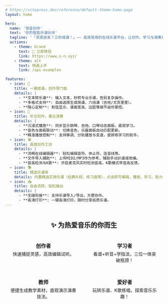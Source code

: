 ```yaml
---
# https://vitepress.dev/reference/default-theme-home-page
layout: home

hero:
  name: '简音创作'
  text: '你的智能乐谱伙伴'
  tagline: '「灵感迸发？三秒成谱！」—— 高效易用的在线乐谱平台，让创作、学习与演奏更直观、更生动！'
  actions:
    - theme: brand
      text: 🚀 立即体验
      link: https://www.s-n.xyz/
    - theme: alt
      text: 快速上手
      link: /api-examples

features:
  - icon: 🎼
    title: 一键成谱，创作零门槛
    details: |
      - **文本转乐谱**: 输入文本，秒转专业乐谱，告别复杂操作。
      - **多格式支持**: 自由选择生成简谱、六线谱（吉他/尤克里里）。
      - **随心定制**: 和弦显示、谱面宽高、边距等细节由你掌控。
  - icon: 🎹
    title: 听见创作，看见演奏
    details: |
      - **沉浸式播放**: 同步显示钢琴、吉他、口琴动态面板，直观学习。
      - **音色与面板联动**: 切换音色，乐器面板自动匹配更新。
      - **精准播放控制**: 支持移调、分轨播放与变速，是排练学习的助手。
  - icon: 🛠️
    title: 高效创作工坊
    details: |
      - **流畅在线编辑器**: 轻松编辑音符、休止符、连音线等。
      - **文件导入辅助**: 上传MIDI/MP3作为参考，辅助手动扒谱或改编。
      - **音高检测与K歌**: 开启麦克风实时检测音高，K歌模式带音高反馈。
  - icon: 📚
    title: 精选乐谱库
    details: 内置精选实用乐谱（经典片段、练习曲等），点击即可编辑、播放、学习，助力日常练习与灵感激发。
  - icon: 📥
    title: 自由流转，轻松输出
    details: |
      - **无缝衔接**: 支持乐谱导入/导出，方便协作。
      - **高清打印**: 一键高清打印，随时分享纸质乐谱。
---
```


<style>
.audience-section {
  max-width: 960px;
  margin: 40px auto;
  text-align: center;
}
.audience-grid {
  display: flex;
  flex-wrap: wrap;
  justify-content: center;
  gap: 16px;
  margin-top: 24px;
}
.audience-card {
  background-color: var(--vp-c-bg-soft);
  border: 1px solid var(--vp-c-bg-soft);
  border-radius: 12px;
  padding: 16px;
  min-width: 180px;
  flex: 1;
  max-width: 220px;
  transition: border-color 0.25s, background-color 0.25s;
}
.audience-card:hover {
  border-color: var(--vp-c-brand);
}
.audience-card h4 {
  font-size: 16px;
  font-weight: 600;
  margin: 0 0 4px 0;
  color: var(--vp-c-brand-dark);
}
.audience-card p {
  font-size: 14px;
  margin: 0;
  color: var(--vp-c-text-2);
}
</style>

<div class="audience-section">
  <h2>✨ 为热爱音乐的你而生</h2>
  <div class="audience-grid">
    <div class="audience-card">
      <h4>创作者</h4>
      <p>快速捕捉灵感，高效编辑试听。</p>
    </div>
    <div class="audience-card">
      <h4>学习者</h4>
      <p>看谱+听音+学指法，三位一体突破瓶颈！</p>
    </div>
    <div class="audience-card">
      <h4>教师</h4>
      <p>便捷生成教学素材，直观演示演奏技法。</p>
    </div>
    <div class="audience-card">
      <h4>爱好者</h4>
      <p>玩转乐谱、K歌练唱，探索音乐乐趣！</p>
    </div>
  </div>
</div>
